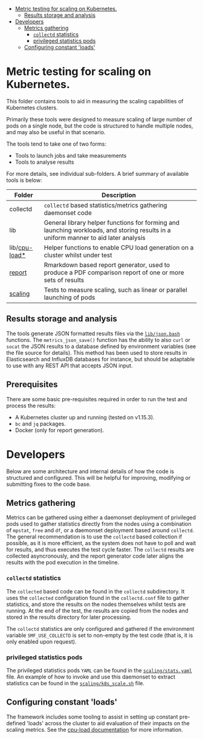 * [Metric testing for scaling on Kubernetes.](#metric-testing-for-scaling-on-kubernetes)
    * [Results storage and analysis](#results-storage-and-analysis)
* [Developers](#developers)
    * [Metrics gathering](#metrics-gathering)
        * [`collectd` statistics](#collectd-statistics)
        * [privileged statistics pods](#privileged-statistics-pods)
    * [Configuring constant 'loads'](#configuring-constant-loads)

# Metric testing for scaling on Kubernetes.

This folder contains tools to aid in measuring the scaling capabilities of
Kubernetes clusters.

Primarily these tools were designed to measure scaling of large number of pods on a single node, but
the code is structured to handle multiple nodes, and may also be useful in that scenario.

The tools tend to take one of two forms:

- Tools to launch jobs and take measurements
- Tools to analyse results

For more details, see individual sub-folders. A brief summary of available tools
is below:

| Folder | Description |
| ---- | ----------- |
| collectd | `collectd` based statistics/metrics gathering daemonset code |
| lib | General library helper functions for forming and launching workloads, and storing results in a uniform manner to aid later analysis |
| lib/[cpu-load*](lib/cpu-load.md) | Helper functions to enable CPU load generation on a cluster whilst under test |
| [report](report/README.md) | Rmarkdown based report generator, used to produce a PDF comparison report of one or more sets of results |
| [scaling](scaling/README.md) | Tests to measure scaling, such as linear or parallel launching of pods |

## Results storage and analysis

The tools generate JSON formatted results files via the [`lib/json.bash`](lib/json.bash) functions. The `metrics_json_save()`
function has the ability to also `curl` or `socat` the JSON results to a database defined
by environment variables (see the file source for details). This method has been used to store results in
Elasticsearch and InfluxDB databases for instance, but should be adaptable to use with any REST API that accepts
JSON input.

## Prerequisites

There are some basic pre-requisites required in order to run the test and process the results:

* A Kubernetes cluster up and running (tested on v1.15.3).
* `bc` and `jq` packages.
* Docker (only for report generation).

# Developers

Below are some architecture and internal details of how the code is structured and configured. This will be
helpful for improving, modifying or submitting fixes to the code base.

## Metrics gathering

Metrics can be gathered using either a daemonset deployment of privileged pods used to gather statistics
directly from the nodes using a combination of `mpstat`, `free` and `df`, or a daemonset deployment based
around `collectd`. The general recommendation is to use the `collectd` based collection if possible, as it
is more efficient, as the system does not have to poll and wait for results, and thus executes the test
cycle faster. The `collectd` results are collected asyncronously, and the report generator code later
aligns the results with the pod execution in the timeline.

### `collectd` statistics

The `collected` based code can be found in the `collectd` subdirectory. It uses the `collected` configuration
found in the `collectd.conf` file to gather statistics, and store the results on the nodes themselves whilst
tests are running. At the end of the test, the results are copied from the nodes and stored in the results
directory for later processing.

The `collectd` statistics are only configured and gathered if the environment variable `SMF_USE_COLLECTD`
is set to non-empty by the test code (that is, it is only enabled upon request).

### privileged statistics pods

The privileged statistics pods `YAML` can be found in the [`scaling/stats.yaml`](scaling/stats.yaml) file.
An example of how to invoke and use this daemonset to extract statistics can be found in the
[`scaling/k8s_scale.sh`](scaling/k8s_scale.sh) file.

## Configuring constant 'loads'

The framework includes some tooling to assist in setting up constant pre-defined 'loads' across the cluster
to aid evaluation of their impacts on the scaling metrics. See the [cpu-load documentation](lib/cpu-load.md)
for more information.
